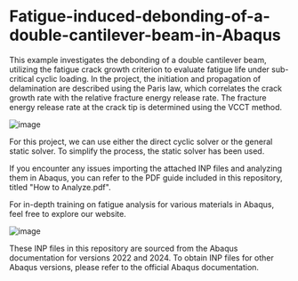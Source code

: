 # Fatigue-induced-debonding-of-a-double-cantilever-beam-in-Abaqus
This example investigates the debonding of a double cantilever beam, utilizing the fatigue crack growth criterion to evaluate fatigue life under sub-critical cyclic loading. In the project, the initiation and propagation of delamination are described using the Paris law, which correlates the crack growth rate with the relative fracture energy release rate. The fracture energy release rate at the crack tip is determined using the VCCT method.

![image](https://github.com/user-attachments/assets/ae75feb0-19f3-49fb-8aba-5b65542048cc)

For this project, we can use either the direct cyclic solver or the general static solver. To simplify the process, the static solver has been used.

If you encounter any issues importing the attached INP files and analyzing them in Abaqus, you can refer to the PDF guide included in this repository, titled "How to Analyze.pdf".

For in-depth training on fatigue analysis for various materials in Abaqus, feel free to explore our website.

![image](https://github.com/user-attachments/assets/60d04c1d-92ae-4f1e-835e-d63007c1b2bc)

These INP files in this repository are sourced from the Abaqus documentation for versions 2022 and 2024. To obtain INP files for other Abaqus versions, please refer to the official Abaqus documentation.
